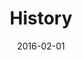 ---
title: History
linktitle: History
description: CDAP 0.x and later are released under the Apache 2.0 license.
date: 2016-02-01
publishdate: 2016-02-01
lastmod: 2016-03-02
categories: ["about hugo"]
keywords: ["License","apache"]
menu:
  docs:
    parent: "about"
    weight: 2
weight: 2
sections_weight: 2
aliases: [/meta/license]
toc: true
---